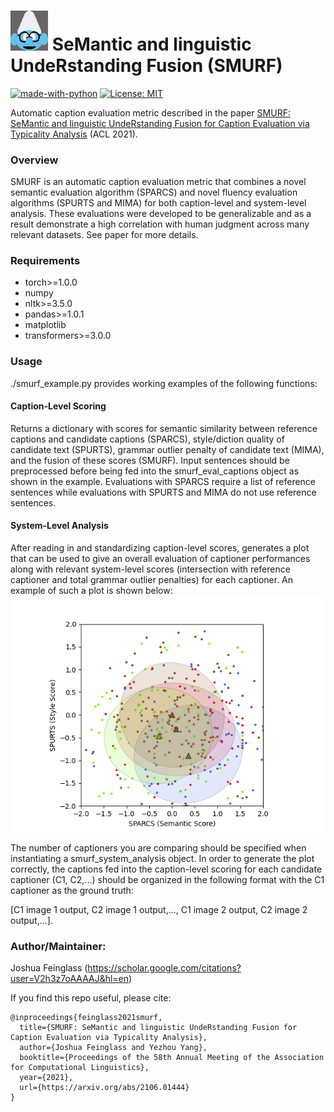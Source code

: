 # <img src="/data/smurf_pic.png" width="60"> SeMantic and linguistic UndeRstanding Fusion (SMURF)

[![made-with-python](https://img.shields.io/badge/Made%20with-Python-red.svg)](#python) [![License: MIT](https://img.shields.io/badge/License-MIT-yellow.svg)](https://opensource.org/licenses/MIT)

Automatic caption evaluation metric described in the paper [SMURF: SeMantic and linguistic UndeRstanding Fusion for Caption Evaluation via Typicality Analysis](https://arxiv.org/abs/2106.01444) (ACL 2021).

### Overview
SMURF is an automatic caption evaluation metric that combines a novel semantic evaluation algorithm (SPARCS) and novel fluency evaluation algorithms (SPURTS and MIMA) for both caption-level and system-level analysis. These evaluations were developed to be generalizable and as a result demonstrate a high correlation with human judgment across many relevant datasets. See paper for more details.

### Requirements
- torch>=1.0.0
- numpy
- nltk>=3.5.0
- pandas>=1.0.1
- matplotlib
- transformers>=3.0.0

### Usage

./smurf_example.py provides working examples of the following functions:

#### Caption-Level Scoring
Returns a dictionary with scores for semantic similarity between reference captions and candidate captions (SPARCS), style/diction quality of candidate text (SPURTS), grammar outlier penalty of candidate text (MIMA), and the fusion of these scores (SMURF). Input sentences should be preprocessed before being fed into the smurf_eval_captions object as shown in the example. Evaluations with SPARCS require a list of reference sentences while evaluations with SPURTS and MIMA do not use reference sentences.

#### System-Level Analysis
After reading in and standardizing caption-level scores, generates a plot that can be used to give an overall evaluation of captioner performances along with relevant system-level scores (intersection with reference captioner and total grammar outlier penalties) for each captioner. An example of such a plot is shown below:
![](./results/system_plot.png "system_analysis")

The number of captioners you are comparing should be specified when instantiating a smurf_system_analysis object. In order to generate the plot correctly, the captions fed into the caption-level scoring for each candidate captioner (C1, C2,...) should be organized in the following format with the C1 captioner as the ground truth: 

[C1 image 1 output, C2 image 1 output,..., C1 image 2 output, C2 image 2 output,...].

### Author/Maintainer:
Joshua Feinglass (https://scholar.google.com/citations?user=V2h3z7oAAAAJ&hl=en)

If you find this repo useful, please cite:
```
@inproceedings{feinglass2021smurf,
  title={SMURF: SeMantic and linguistic UndeRstanding Fusion for Caption Evaluation via Typicality Analysis},
  author={Joshua Feinglass and Yezhou Yang},
  booktitle={Proceedings of the 58th Annual Meeting of the Association for Computational Linguistics},
  year={2021},
  url={https://arxiv.org/abs/2106.01444}
}
```